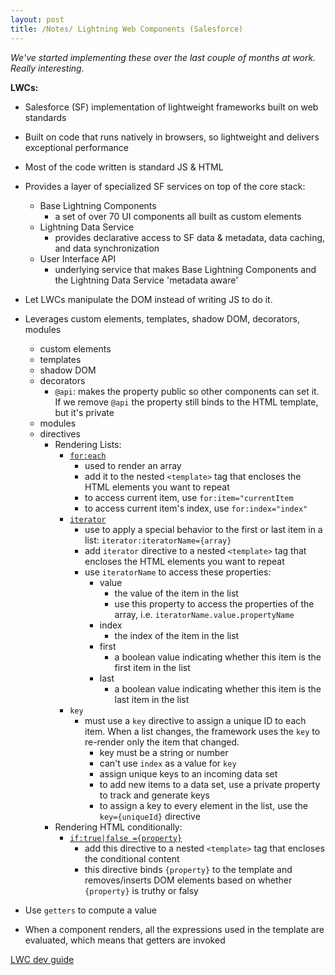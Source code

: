 ```yaml
---
layout: post
title: /Notes/ Lightning Web Components (Salesforce)
---
```


_We've started implementing these over the last couple of months at work. Really interesting._

**LWCs:**
- Salesforce (SF) implementation of lightweight frameworks built on web standards
- Built on code that runs natively in browsers, so lightweight and delivers exceptional performance
- Most of the code written is standard JS & HTML
- Provides a layer of specialized SF services on top of the core stack:
    - Base Lightning Components
        - a set of over 70 UI components all built as custom elements
    - Lightning Data Service
        - provides declarative access to SF data & metadata, data caching, and data synchronization
    - User Interface API
        - underlying service that makes Base Lightning Components and the Lightning Data Service 'metadata aware'
- Let LWCs manipulate the DOM instead of writing JS to do it.
- Leverages custom elements, templates, shadow DOM, decorators, modules
    - custom elements
    - templates
    - shadow DOM
    - decorators
        - `@api`: makes the property public so other components can set it. If we remove `@api` the property still binds to the HTML template, but it's private
    - modules
    - directives
        - Rendering Lists:
            - [`for:each`](https://lwc.dev/guide/html_templates#for%3Aeach)
                - used to render an array
                - add it to the nested `<template>` tag that encloses the HTML elements you want to repeat
                - to access current item, use `for:item="currentItem`
                - to access current item's index, use `for:index="index"`
            - [`iterator`](https://lwc.dev/guide/html_templates#iterator)
                - use to apply a special behavior to the first or last item in a list: `iterator:iteratorName={array}`
                - add `iterator` directive to a nested `<template>` tag that encloses the HTML elements you want to repeat
                - use `iteratorName` to access these properties:
                    - value
                        - the value of the item in the list
                        - use this property to access the properties of the array, i.e. `iteratorName.value.propertyName`
                    - index
                        - the index of the item in the list
                    - first
                        - a boolean value indicating whether this item is the first item in the list
                    - last
                        - a boolean value indicating whether this item is the last item in the list
            - `key`
                - must use a `key` directive to assign a unique ID to each item. When a list changes, the framework uses the `key` to re-render only the item that changed.
                    - key must be a string or number
                    - can't use `index` as a value for `key`
                    - assign unique keys to an incoming data set
                    - to add new items to a data set, use a private property to track and generate keys
                    - to assign a key to every element in the list, use the `key={uniqueId}` directive
        - Rendering HTML conditionally:
            - [`if:true|false ={property}`](https://lwc.dev/guide/html_templates#render-html-conditionally)
                - add this directive to a nested `<template>` tag that encloses the conditional content
                - this directive binds `{property}` to the template and removes/inserts DOM elements based on whether `{property}` is truthy or falsy

- Use `getters` to compute a value
- When a component renders, all the expressions used in the template are evaluated, which means that getters are invoked

[LWC dev guide](https://lwc.dev/)

